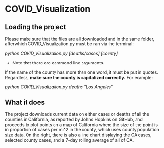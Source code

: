 # COVID_Visualization

## Loading the project 

Please make sure that the files are all downloaded and in the same folder, afterwhich COVID_Visualization.py must be ran via the terminal:

_python COVID_Visualization.py [deaths/cases] [county]_       
* Note that there are command line arguments. 

If the name of the county has more than one word, it must be put in quotes. Regardless, **make sure the county is capitalized correctly.** For example:

_python COVID_Visualization.py deaths "Los Angeles"_


## What it does

The project downloads current data on either cases or deaths of all the counties in California, as reported by Johns Hopkins on GitHub, and proceeds to plot points on a map of California where the size of the point is in proportion of cases per mi^2 in the county, which uses county population size data. On the right, there is also a line chart displaying the CA cases, selected county cases, and a 7-day rolling average of all of CA. 
